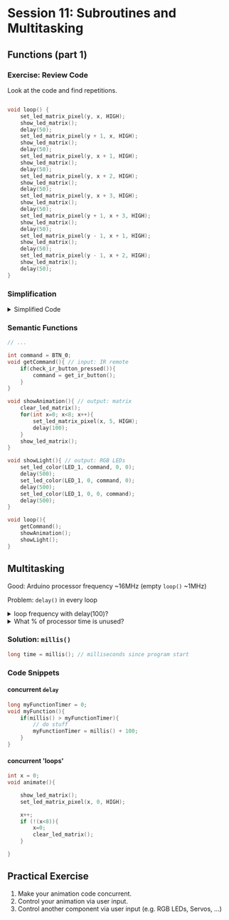 # Session 11: Subroutines and Multitasking

## Functions (part 1)

### Exercise: Review Code

Look at the code and find repetitions.

```c

void loop() {
    set_led_matrix_pixel(y, x, HIGH);
    show_led_matrix();
    delay(50);
    set_led_matrix_pixel(y + 1, x, HIGH);
    show_led_matrix();
    delay(50);
    set_led_matrix_pixel(y, x + 1, HIGH);
    show_led_matrix();
    delay(50);
    set_led_matrix_pixel(y, x + 2, HIGH);
    show_led_matrix();
    delay(50);
    set_led_matrix_pixel(y, x + 3, HIGH);
    show_led_matrix();
    delay(50);
    set_led_matrix_pixel(y + 1, x + 3, HIGH);
    show_led_matrix();
    delay(50);
    set_led_matrix_pixel(y - 1, x + 1, HIGH);
    show_led_matrix();
    delay(50);
    set_led_matrix_pixel(y - 1, x + 2, HIGH);
    show_led_matrix();
    delay(50);
}
```

### Simplification

<details>
	<summary> Simplified Code </summary>

```c
void showAndDelay(){
    show_led_matrix();
    delay(50);
}

void loop() {
    set_led_matrix_pixel(y, x, HIGH);
    showAndDelay();
    set_led_matrix_pixel(y + 1, x, HIGH);
    showAndDelay();
    set_led_matrix_pixel(y, x + 1, HIGH);
    showAndDelay();
    set_led_matrix_pixel(y, x + 2, HIGH);
    showAndDelay();
    set_led_matrix_pixel(y, x + 3, HIGH);
    showAndDelay();
    set_led_matrix_pixel(y + 1, x + 3, HIGH);
    showAndDelay();
    set_led_matrix_pixel(y - 1, x + 1, HIGH);
    showAndDelay();
    set_led_matrix_pixel(y - 1, x + 2, HIGH);
    showAndDelay();
}
```

</details>


### Semantic Functions

```c
// ...

int command = BTN_0;
void getCommand(){ // input: IR remote
    if(check_ir_button_pressed()){
        command = get_ir_button();
    }
}

void showAnimation(){ // output: matrix
    clear_led_matrix();
    for(int x=0; x<8; x++){
        set_led_matrix_pixel(x, 5, HIGH);
        delay(100);
    }
    show_led_matrix();
}

void showLight(){ // output: RGB LEDs
    set_led_color(LED_1, command, 0, 0);
    delay(500);
    set_led_color(LED_1, 0, command, 0);
    delay(500);
    set_led_color(LED_1, 0, 0, command);
    delay(500);
}

void loop(){
    getCommand();
    showAnimation();
    showLight();
}
```

## Multitasking

Good: Arduino processor frequency ~16MHz (empty `loop()` ~1MHz)

Problem: `delay()` in every loop

<details>
    <summary>
        loop frequency with delay(100)?
    </summary>

    Ans: 1/(50ms) = 10Hz
</details>

<details>
    <summary>
        What % of processor time is unused?
    </summary>

    1 - 10Hz/1MHz = 99.999%  
</details>


### Solution: `millis()`

```c
long time = millis(); // milliseconds since program start
```

### Code Snippets

#### concurrent `delay`

```c
long myFunctionTimer = 0;
void myFunction(){
    if(millis() > myFunctionTimer){
        // do stuff
        myFunctionTimer = millis() + 100;
    }
}
```

#### concurrent 'loops'

```c
int x = 0;
void animate(){

    show_led_matrix();
    set_led_matrix_pixel(x, 0, HIGH);

    x++;
    if (!(x<8)){
        x=0;
        clear_led_matrix();
    }

}
```

## Practical Exercise

1. Make your animation code concurrent.
1. Control your animation via user input.
1. Control another component via user input (e.g. RGB LEDs, Servos, ...)